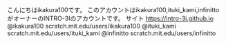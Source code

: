 こんにちはikakura100です。
このアカウントはikakura100,ituki_kami,infinittoがオーナーのINTRO-3Iのアカウントです。
サイト
https://intro-3i.github.io
@ikakura100 scratch.mit.edu/users/ikakura100
@ituki_kami scratch.mit.edu/users/ituki_kami
@infinitto scratch.mit.edu/users/infinitto
